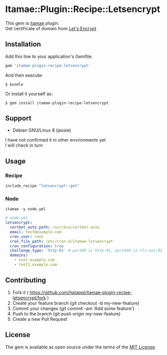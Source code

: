 # Itamae::Plugin::Recipe::Letsencrypt

This gem is [itamae](https://github.com/ryotarai/itamae) plugin.  
Get certificate of domain from [Let's Encrypt](https://letsencrypt.org/)

## Installation

Add this line to your application's Gemfile:

```ruby
gem 'itamae-plugin-recipe-letsencrypt'
```

And then execute:

    $ bundle

Or install it yourself as:

    $ gem install itamae-plugin-recipe-letsencrypt

## Support
- Debian GNU/Linux 8 (jessie)

I have not confirmed it in other environments yet  
I will check in turn

## Usage

### Recipe

```rb
include_recipe "letsencrypt::get"
```

### Node
`itamae -y node.yml`

```yaml
# node.yml
letsencrypt:
  certbot_auto_path: /usr/bin/certbot-auto
  email: test@example.com
  cron_user: root
  cron_file_path: /etc/cron.d/itamae-letsencrypt
  cron_configuration: true
  challenge_type: 'http-01' # port80 is http-01, port443 is tls-sni-01 
  domains:
    - test.example.com
    - test2.example.com
```



## Contributing

1. Fork it ( https://github.com/hatappi/itamae-plugin-recipe-letsencrypt/fork )
2. Create your feature branch (git checkout -b my-new-feature)
3. Commit your changes (git commit -am 'Add some feature')
4. Push to the branch (git push origin my-new-feature)
5. Create a new Pull Request


## License

The gem is available as open source under the terms of the [MIT License](http://opensource.org/licenses/MIT).

